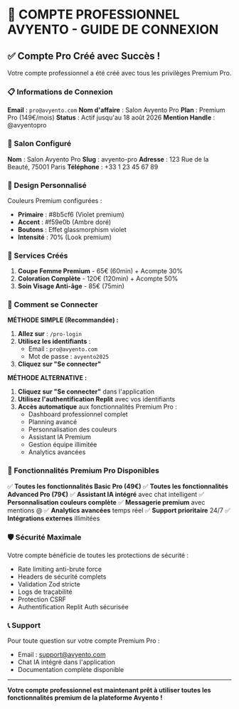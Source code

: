 # 🎯 COMPTE PROFESSIONNEL AVYENTO - GUIDE DE CONNEXION

## ✅ Compte Pro Créé avec Succès !

Votre compte professionnel a été créé avec tous les privilèges Premium Pro.

### 📋 Informations de Connexion

**Email** : `pro@avyento.com`
**Nom d'affaire** : Salon Avyento Pro
**Plan** : Premium Pro (149€/mois)
**Status** : Actif jusqu'au 18 août 2026
**Mention Handle** : @avyentopro

### 🏪 Salon Configuré

**Nom** : Salon Avyento Pro
**Slug** : avyento-pro
**Adresse** : 123 Rue de la Beauté, 75001 Paris
**Téléphone** : +33 1 23 45 67 89

### 🎨 Design Personnalisé

Couleurs Premium configurées :
- **Primaire** : #8b5cf6 (Violet premium)
- **Accent** : #f59e0b (Ambre doré)
- **Boutons** : Effet glassmorphism violet
- **Intensité** : 70% (Look premium)

### 💼 Services Créés

1. **Coupe Femme Premium** - 65€ (60min) + Acompte 30%
2. **Coloration Complète** - 120€ (120min) + Acompte 50%
3. **Soin Visage Anti-âge** - 85€ (75min)

### 🔑 Comment se Connecter

**MÉTHODE SIMPLE (Recommandée) :**
1. **Allez sur** : `/pro-login`
2. **Utilisez les identifiants** :
   - Email : `pro@avyento.com`
   - Mot de passe : `avyento2025`
3. **Cliquez sur "Se connecter"**

**MÉTHODE ALTERNATIVE :**
1. **Cliquez sur "Se connecter"** dans l'application  
2. **Utilisez l'authentification Replit** avec vos identifiants
3. **Accès automatique** aux fonctionnalités Premium Pro :
   - Dashboard professionnel complet
   - Planning avancé
   - Personnalisation des couleurs
   - Assistant IA Premium
   - Gestion équipe illimitée
   - Analytics avancées

### 🎯 Fonctionnalités Premium Pro Disponibles

✅ **Toutes les fonctionnalités Basic Pro (49€)**
✅ **Toutes les fonctionnalités Advanced Pro (79€)**
✅ **Assistant IA intégré** avec chat intelligent
✅ **Personnalisation couleurs complète**
✅ **Messagerie premium** avec mentions @
✅ **Analytics avancées** temps réel
✅ **Support prioritaire** 24/7
✅ **Intégrations externes** illimitées

### 🛡️ Sécurité Maximale

Votre compte bénéficie de toutes les protections de sécurité :
- Rate limiting anti-brute force
- Headers de sécurité complets
- Validation Zod stricte
- Logs de traçabilité
- Protection CSRF
- Authentification Replit Auth sécurisée

### 📞 Support

Pour toute question sur votre compte Premium Pro :
- Email : support@avyento.com
- Chat IA intégré dans l'application
- Documentation complète disponible

---

**Votre compte professionnel est maintenant prêt à utiliser toutes les fonctionnalités premium de la plateforme Avyento !**